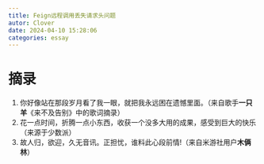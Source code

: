 ```yaml
---
title: Feign远程调用丢失请求头问题
autor: Clover
date: 2024-04-10 15:28:06
categories: essay
---
```


# 摘录

1. 你好像站在那段岁月看了我一眼，就把我永远困在遗憾里面。（来自歌手**一只羊**《来不及告别》中的歌词摘录）
2. 花一点时间，折腾一点小东西，收获一个没多大用的成果，感受到巨大的快乐（来源于少数派）
3. 故人归，欲迎，久无音讯。正担忧，谁料此心段前情!（来自米游社用户**木俩林**）
